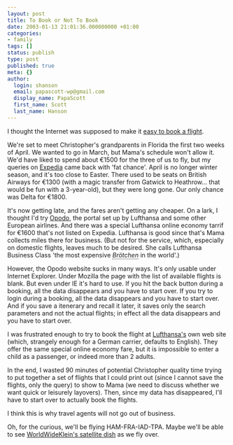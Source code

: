 ```yaml
---
layout: post
title: To Book or Not To Book
date: 2003-01-13 21:01:36.000000000 +01:00
categories:
- family
tags: []
status: publish
type: post
published: true
meta: {}
author:
  login: shanson
  email: papascott-wp@gmail.com
  display_name: PapaScott
  first_name: Scott
  last_name: Hanson
---
```

<p>I thought the Internet was supposed to make it <a title="How we did it last year" href="http://www.papascott.de/2002/03/16/1666.php">easy to book a flight</a>.</p>
<p>We're set to meet Christopher's grandparents in Florida the first two weeks of April.  We wanted to go in March, but Mama's schedule won't allow it. We'd have liked to spend about &euro;1500 for the three of us to fly, but my queries on <a title="Expedia: The German Edition" href="http://www.expedia.de/">Expedia</a> came back with 'fat chance'. April is no longer winter season, and it's too close to Easter. There used to be seats on British Airways for &euro;1300 (with a magic transfer from Gatwick to Heathrow... that would be fun with a 3-year-old), but they were long gone. Our only chance was Delta for &euro;1800. </p>
<p>It's now getting late, and the fares aren't getting any cheaper. On a lark, I thought I'd try <a title="What's an Opodo?" href="http://www.opodo.de/">Opodo</a>, the portal set up by Lufthansa and some other European airlines. And there was a special Lufthansa online economy tarrif for &euro;1600 that's not listed on Expedia. Lufthansa is good since that's Mama collects miles there for business. (But not for the service, which, especially on domestic flights, leaves much to be desired. She calls Lufthansa Business Class 'the most expensive <span xml:lang="de" title="breakfast rolls" style="border-bottom: dotted 1px; font-style: italic;">Brötchen</span> in the world'.)</p>
<p>However, the Opodo website sucks in many ways. It's only usable under Internet Explorer. Under Mozilla the page with the list of available flights is blank. But even under IE it's hard to use. If you hit the back button during a booking, all the data disappears and you have to start over. If you try to login during a booking, all the data disappears and you have to start over. And if you save a itenerary and recall it later, it saves only the search parameters and not the actual flights; in effect all the data disappears and you have to start over.</p>
<p>I was frustrated enough to try to book the flight at <a title="English spoken by default here" href="http://www.lufthansa.de">Lufthansa's</a> own web site (which, strangely enough for a German carrier, defaults to English). They offer the same special online economy fare, but it is impossible to enter a child as a passenger, or indeed more than 2 adults. </p>
<p>In the end, I wasted 90 minutes of potential Christopher quality time trying to put together a set of flights that I could print out (since I cannot save the flights, only the query) to show to Mama (we need to discuss whether we want quick or leisurely layovers). Then, since my data has disappeared, I'll have to start over to actually book the flights.</p>
<p>I think this is why travel agents will not go out of business.</p>
<p>Oh, for the curious, we'll be flying HAM-FRA-IAD-TPA. Maybe we'll be able to see <a href="http://www.worldwideklein.com/comments.php?id=P39_0_1_20">WorldWideKlein's satellite dish</a> as we fly over.</p>
